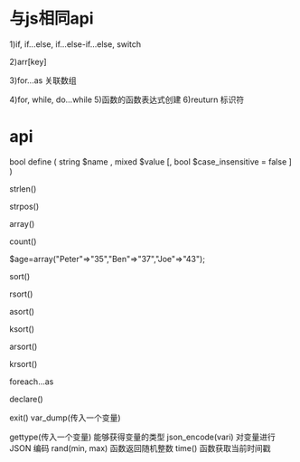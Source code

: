 # 与js相同api
1)if, if...else, if...else-if...else, switch
<!-- 流程控制 -->
2)arr[key]
<!-- 数组访问 -->
3)for...as 关联数组
<!-- 遍历关联数组 -->
4)for, while, do...while
5)函数的函数表达式创建
6)reuturn 标识符

# api
bool define ( string $name , mixed $value [, bool $case_insensitive = false ] )
<!-- 设置常量 -->
strlen() 
<!-- 函数返回字符串的长度（字节数 )-->
strpos() 
<!-- 函数用于在字符串内查找一个字符或一段指定的文本。 -->
array() 
<!-- 函数用于创建数组 -->
count() 
<!-- 函数用于返回数组的长度（元素的数量） -->
$age=array("Peter"=>"35","Ben"=>"37","Joe"=>"43");
<!-- 于创建关联数组 -->
sort() 
<!-- 对数组进行升序排列 -->
rsort() 
<!-- 对数组进行降序排列 -->
asort() 
<!-- 根据关联数组的值，对数组进行升序排列 -->
ksort() 
<!-- 根据关联数组的键，对数组进行升序排列 -->
arsort() 
<!-- 根据关联数组的值，对数组进行降序排列 -->
krsort() 
<!-- 根据关联数组的键，对数组进行降序排列 -->
foreach...as
<!-- 根据数组中每个元素来循环代码块 -->
declare()
<!-- 定义源文件编码方式 -->
exit()
var_dump(传入一个变量) 
<!-- 输出变类型和值 -->
gettype(传入一个变量) 
能够获得变量的类型
json_encode(vari)
 对变量进行 JSON 编码
rand(min, max) 
函数返回随机整数
time() 
函数获取当前时间戳

